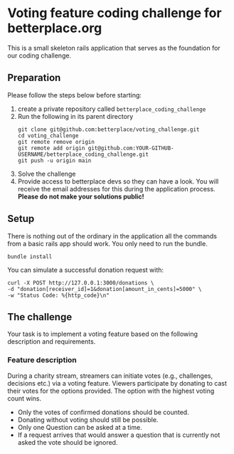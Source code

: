 # Voting feature coding challenge for betterplace.org

This is a small skeleton rails application that serves as the foundation for our coding challenge.

## Preparation
Please follow the steps below before starting:
1. create a private repository called `betterplace_coding_challenge`
2. Run the following in its parent directory
    ```
    git clone git@github.com:betterplace/voting_challenge.git
    cd voting_challenge
    git remote remove origin
    git remote add origin git@github.com:YOUR-GITHUB-USERNAME/betterplace_coding_challenge.git
    git push -u origin main
    ```
3. Solve the challenge
4. Provide access to betterplace devs so they can have a look. You will receive the email addresses for this during the application process. **Please do not make your solutions public!**


## Setup
There is nothing out of the ordinary in the application all the commands from a basic rails app should work. You only need to run the bundle.
```
bundle install
```

You can simulate a successful donation request with:
```
curl -X POST http://127.0.0.1:3000/donations \
-d "donation[receiver_id]=1&donation[amount_in_cents]=5000" \
-w "Status Code: %{http_code}\n"
```

## The challenge
Your task is to implement a voting feature based on the following description and requirements.

### Feature description
During a charity stream, streamers can initiate votes (e.g., challenges, decisions etc.) via a voting feature. Viewers participate by donating to cast their votes for the options provided. The option with the highest voting count wins.

* Only the votes of confirmed donations should be counted.
* Donating without voting should still be possible.
* Only one Question can be asked at a time.
* If a request arrives that would answer a question that is currently not asked the vote should be ignored.
